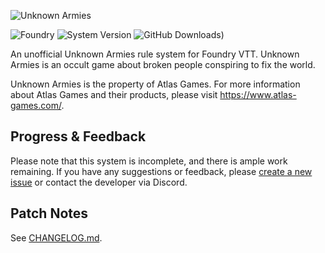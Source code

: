 ![Unknown Armies](https://raw.githubusercontent.com/patrickburk1988/unknownarmies/main/image/system-background.webp)

![Foundry](https://img.shields.io/endpoint?url=https%3A%2F%2Ffoundryshields.com%2Fversion%3Fstyle%3Dflat%26url%3Dhttps%3A%2F%2Fraw.githubusercontent.com%2Fpatrickburk1988%2Funknownarmies%2Fmain%2Fsystem.json?label=Foundry&prefix=v)
![System Version](https://img.shields.io/badge/dynamic/json?url=https%3A%2F%2Fraw.githubusercontent.com%2Fpatrickburk1988%2Funknownarmies%2Fmain%2Fsystem.json&query=%24.version&style=flat&label=System%20Version) ![GitHub Downloads)](https://img.shields.io/github/downloads/patrickburk1988/unknownarmies/total?style=flat&label=Downloads)

An unofficial Unknown Armies rule system for Foundry VTT. Unknown Armies is an occult game about broken people conspiring to fix the world.

Unknown Armies is the property of Atlas Games. For more information about Atlas Games and their products, please visit https://www.atlas-games.com/.

## Progress & Feedback

Please note that this system is incomplete, and there is ample work remaining. If you have any suggestions or feedback, please [create a new issue](https://github.com/patrickburk1988/unknownarmies/issues/new) or contact the developer via Discord.

## Patch Notes

See [CHANGELOG.md](https://github.com/patrickburk1988/unknownarmies/blob/main/CHANGELOG.md).